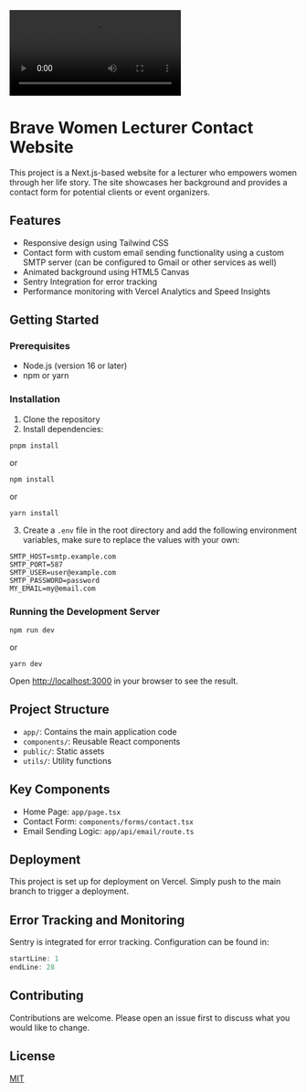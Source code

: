 ![Intro Banner](public/vid/intro_banner.mp4)

# Brave Women Lecturer Contact Website

This project is a Next.js-based website for a lecturer who empowers women through her life story. The site showcases her background and provides a contact form for potential clients or event organizers.

## Features

- Responsive design using Tailwind CSS
- Contact form with custom email sending functionality using a custom SMTP server (can be configured to Gmail or other services as well)
- Animated background using HTML5 Canvas
- Sentry Integration for error tracking
- Performance monitoring with Vercel Analytics and Speed Insights

## Getting Started

### Prerequisites

- Node.js (version 16 or later)
- npm or yarn

### Installation

1. Clone the repository
2. Install dependencies:


```
pnpm install
```

or

```
npm install
```

or

```
yarn install
```


3. Create a `.env` file in the root directory and add the following environment variables, make sure to replace the values with your own:

```
SMTP_HOST=smtp.example.com
SMTP_PORT=587
SMTP_USER=user@example.com
SMTP_PASSWORD=password
MY_EMAIL=my@email.com
```

### Running the Development Server

```
npm run dev
```

or

```
yarn dev
```

Open [http://localhost:3000](http://localhost:3000) in your browser to see the result.

## Project Structure

- `app/`: Contains the main application code
- `components/`: Reusable React components
- `public/`: Static assets
- `utils/`: Utility functions

## Key Components

- Home Page: `app/page.tsx`
- Contact Form: `components/forms/contact.tsx`
- Email Sending Logic: `app/api/email/route.ts`

## Deployment

This project is set up for deployment on Vercel. Simply push to the main branch to trigger a deployment.

## Error Tracking and Monitoring

Sentry is integrated for error tracking. Configuration can be found in:

```typescript:sentry.client.config.ts
startLine: 1
endLine: 28
```

## Contributing

Contributions are welcome. Please open an issue first to discuss what you would like to change.

## License

[MIT](https://choosealicense.com/licenses/mit/)
